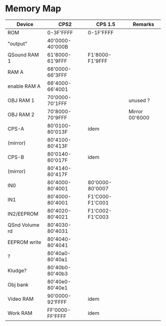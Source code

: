 # Memory Map

Device          |    CPS2          |   CPS 1.5        | Remarks
----------------|------------------|------------------|-----------
 ROM            | 0-3F'FFFF        |   0-1F'FFFF      |
 "output"       | 40'0000-40'000B  |                  |
 QSound RAM 1   | 61'8000-61'9FFF  | F1'8000-F1'9FFF  |
 RAM A          | 66'0000-66'3FFF  |                  |
 enable RAM A   | 66'4000-66'4001  |                  |
 OBJ RAM 1      | 70'0000-70'1FFF  |                  | unused ?
 OBJ RAM 2      | 70'8000-70'9FFF  |                  | Mirror 00'6000
 CPS-A          | 80'0100-80'013F  | idem             |
  (mirror)      | 80'4100-80'413F  |                  |
 CPS-B          | 80'0140-80'017F  | idem             |
  (mirror)      | 80'4140-80'417F  |                  |
 IN0            | 80'4000-80'4001  | 80'0000-80'0007  |
 IN1            | 80'4000-80'4001  | F1'C000-F1'C001  |
 IN2/EEPROM     | 80'4020-80'4021  | F1'C002-F1'C003  |
 QSnd Volume rd | 80'4030-80'4031  |                  |
 EEPROM write   | 80'4040-80'4041  |                  |
 ?              | 80'40a0-80'40a1  |                  |
 Kludge?        | 80'40b0-80'40b3  |                  |
 Obj bank       | 80'40e0-80'40e1  |                  |
 Video RAM      | 90'0000-92'FFFF  | idem             |
 Work RAM       | FF'0000-FF'FFFF  | idem             |